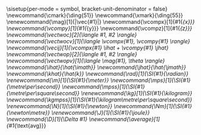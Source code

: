 \sisetup{per-mode = symbol, bracket-unit-denominator = false}
\newcommand{\cmark}{\ding{51}}
\newcommand{\xmark}{\ding{55}}
\renewcommand{\mag}[1]{\|\vec{#1}\|}
\newcommand{\vcompx}[1]{#1{_{x}}}
\newcommand{\vcompy}[1]{#1{_{y}}}
\newcommand{\vcompz}[1]{#1{_{z}}} 
\newcommand{\vectwoc}[2]{\langle #1, #2 \rangle}
\newcommand{\vectwocv}[1]{\langle \vcompx{#1}, \vcompy{#1} \rangle}
\newcommand{\vecij}[1]{\vcompx{#1} \ihat + \vcompy{#1} \jhat}
\newcommand{\vectwop}[2]{\langle #1, #2 \rangle}
\newcommand{\vectwopv}[1]{\langle \mag{#1}, \theta \rangle}
\newcommand{\ihat}{\hat{\imath}}
\newcommand{\jhat}{\hat{\jmath}}
\newcommand{\khat}{\hat{k}}
\newcommand{\rad}[1]{\SI{#1}{\radian}}
\renewcommand{\m}[1]{\SI{#1}{\meter}}
\newcommand{\mps}[1]{\SI{#1}{\metre\per\second}}
\newcommand{\mpss}[1]{\SI{#1}{\metre\per\square\second}}
\renewcommand{\kg}[1]{\SI{#1}{\kilogram}}
\newcommand{\kgmpss}[1]{\SI{#1}{\kilogram\metre\per\square\second}}
\renewcommand{\N}[1]{\SI{#1}{\newton}}
\newcommand{\Nm}[1]{\SI{#1}{\newton\metre}}
\renewcommand{\J}[1]{\SI{#1}{\joule}}
\newcommand{\D}[1]{\Delta #1}
\newcommand{\average}[1]{#1_{\text{avg}}}
